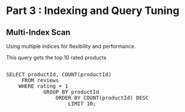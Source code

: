 # Part 3 : Indexing and Query Tuning

## Multi-Index Scan 

Using multiple indices for flexibility and performance.

This query gets the top 10 rated products

<pre id="example"> 
SELECT productId, COUNT(productId) 
     FROM reviews 
	WHERE rating = 1 
            GROUP BY productId
                ORDER BY COUNT(productId) DESC
                    LIMIT 10;
</pre>
